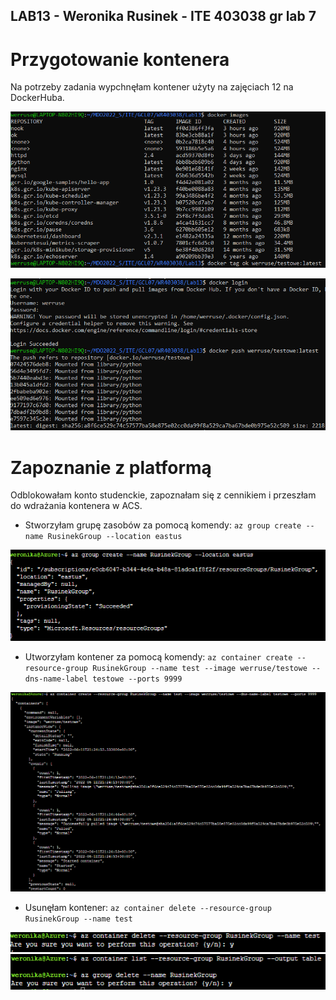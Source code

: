 ## **LAB13 - Weronika Rusinek - ITE  403038 gr lab 7**


#   Przygotowanie kontenera

Na potrzeby zadania wypchnęłam kontener użyty na zajęciach 12 na DockerHuba.

![.](images.png)

![.](push.png)


# Zapoznanie z platformą

Odblokowałam konto studenckie, zapoznałam się z cennikiem i przeszłam do wdrażania kontenera w ACS.

- Stworzyłam grupę zasobów za pomocą komendy: `az group create --name RusinekGroup --location eastus`

![.](group.png)

- Utworzyłam kontener za pomocą komendy: `az container create --resource-group RusinekGroup --name test --image werruse/testowe --dns-name-label testowe --ports 9999`

![.](container.png)

- Usunęłam kontener: `az container delete --resource-group RusinekGroup --name test`

![.](delete.png)
![.](end.png)
